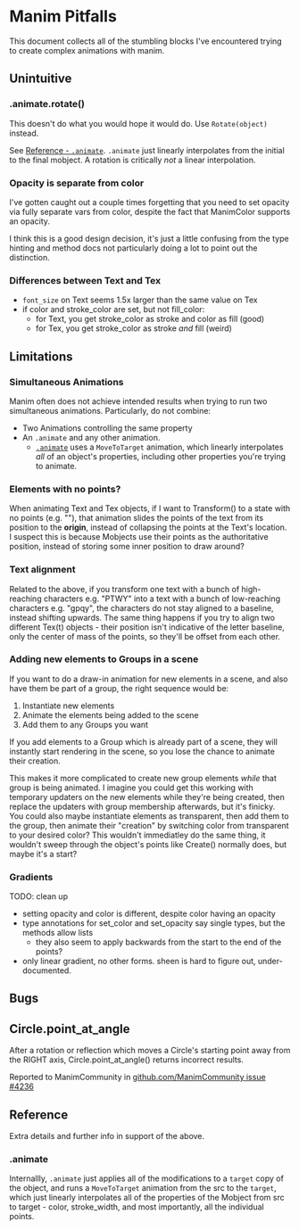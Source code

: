 # Manim Pitfalls

This document collects all of the stumbling blocks I've encountered trying to create complex animations with manim.

## Unintuitive

### .animate.rotate()

This doesn't do what you would hope it would do. Use `Rotate(object)` instead.

See [Reference - `.animate`](#animate).
`.animate` just linearly interpolates from the initial to the final mobject.
A rotation is critically *not* a linear interpolation.

### Opacity is separate from color

I've gotten caught out a couple times forgetting that
you need to set opacity via fully separate vars from color,
despite the fact that ManimColor supports an opacity.

I think this is a good design decision,
it's just a little confusing from the type hinting and method docs
not particularly doing a lot to point out the distinction.

### Differences between Text and Tex

-   `font_size` on Text seems 1.5x larger than the same value on Tex
-   if color and stroke_color are set, but not fill_color:
    -   for Text, you get stroke_color as stroke and color as fill (good)
    -   for Tex, you get stroke_color as stroke *and* fill (weird)

## Limitations

### Simultaneous Animations

Manim often does not achieve intended results when trying to run two simultaneous animations. Particularly, do not combine:

-   Two Animations controlling the same property
-   An `.animate` and any other animation.
    -   [`.animate`](#animate) uses a `MoveToTarget` animation, which linearly interpolates *all* of an object's properties, including other properties you're trying to animate.

### Elements with no points?

When animating Text and Tex objects,
if I want to Transform() to a state with no points (e.g. ""),
that animation slides the points of the text from its position to the **origin**,
instead of collapsing the points at the Text's location.
I suspect this is because Mobjects use their points as the authoritative position, instead of storing some inner position to draw around?

### Text alignment

Related to the above,
if you transform one text with a bunch of high-reaching characters e.g. "PTWY"
into a text with a bunch of low-reaching characters e.g. "gpqy",
the characters do not stay aligned to a baseline, instead shifting upwards.
The same thing happens if you try to align two different Tex(t) objects -
their position isn't indicative of the letter baseline,
only the center of mass of the points,
so they'll be offset from each other.

### Adding new elements to Groups in a scene

If you want to do a draw-in animation for new elements in a scene,
and also have them be part of a group,
the right sequence would be:

1.  Instantiate new elements
2.  Animate the elements being added to the scene
3.  Add them to any Groups you want

If you add elements to a Group which is already part of a scene,
they will instantly start rendering in the scene,
so you lose the chance to animate their creation.

This makes it more complicated to create new group elements
*while* that group is being animated.
I imagine you could get this working with temporary updaters
on the new elements while they're being created,
then replace the updaters with group membership afterwards,
but it's finicky.
You could also maybe instantiate elements as transparent,
then add them to the group,
then animate their "creation" by switching color from transparent
to your desired color?
This wouldn't immediatley do the same thing,
it wouldn't sweep through the object's points like Create() normally does,
but maybe it's a start?

### Gradients

TODO: clean up

-   setting opacity and color is different, despite color having an opacity
-   type annotations for set_color and set_opacity say single types, but the methods allow lists
    -   they also seem to apply backwards from the start to the end of the points?
-   only linear gradient, no other forms. sheen is hard to figure out, under-documented.

## Bugs

## Circle.point_at_angle

After a rotation or reflection which moves a Circle's starting point away from the RIGHT axis, Circle.point_at_angle() returns incorrect results.

Reported to ManimCommunity in [github.com/ManimCommunity issue #4236](https://github.com/ManimCommunity/manim/issues/4236)

## Reference

Extra details and further info in support of the above.

### .animate

Internallly, `.animate` just applies all of the modifications to a `target` copy of the object,
and runs a `MoveToTarget` animation from the src to the `target`,
which just linearly interpolates all of the properties of the Mobject from src to target -
color, stroke_width, and most importantly, all the individual points.
